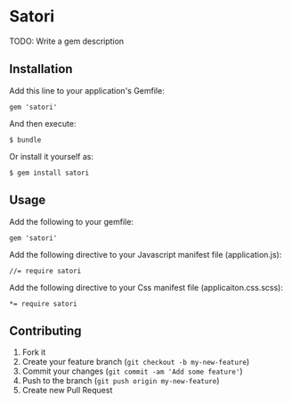 # Satori

TODO: Write a gem description

## Installation

Add this line to your application's Gemfile:

    gem 'satori'

And then execute:

    $ bundle

Or install it yourself as:

    $ gem install satori

## Usage

Add the following to your gemfile:

	gem 'satori'

Add the following directive to your Javascript manifest file (application.js):

	//= require satori

Add the following directive to your Css manifest file (applicaiton.css.scss):

	*= require satori

## Contributing

1. Fork it
2. Create your feature branch (`git checkout -b my-new-feature`)
3. Commit your changes (`git commit -am 'Add some feature'`)
4. Push to the branch (`git push origin my-new-feature`)
5. Create new Pull Request
